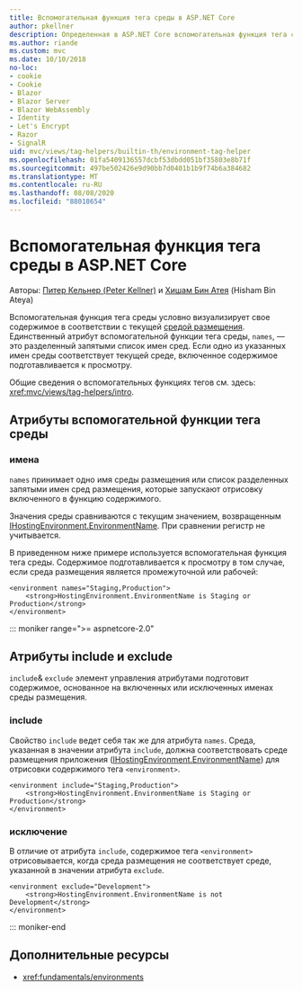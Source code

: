 ```yaml
---
title: Вспомогательная функция тега среды в ASP.NET Core
author: pkellner
description: Определенная в ASP.NET Core вспомогательная функция тега среды, включая все свойства
ms.author: riande
ms.custom: mvc
ms.date: 10/10/2018
no-loc:
- cookie
- Cookie
- Blazor
- Blazor Server
- Blazor WebAssembly
- Identity
- Let's Encrypt
- Razor
- SignalR
uid: mvc/views/tag-helpers/builtin-th/environment-tag-helper
ms.openlocfilehash: 01fa5409136557dcbf53dbdd051bf35803e8b71f
ms.sourcegitcommit: 497be502426e9d90bb7d0401b1b9f74b6a384682
ms.translationtype: MT
ms.contentlocale: ru-RU
ms.lasthandoff: 08/08/2020
ms.locfileid: "88018654"
---
```

# <a name="environment-tag-helper-in-aspnet-core"></a>Вспомогательная функция тега среды в ASP.NET Core

Авторы: [Питер Кельнер (Peter Kellner)](https://peterkellner.net) и [Хишам Бин Атея](https://twitter.com/hishambinateya) (Hisham Bin Ateya)

Вспомогательная функция тега среды условно визуализирует свое содержимое в соответствии с текущей [средой размещения](xref:fundamentals/environments). Единственный атрибут вспомогательной функции тега среды, `names`, — это разделенный запятыми список имен сред. Если одно из указанных имен среды соответствует текущей среде, включенное содержимое подготавливается к просмотру.

Общие сведения о вспомогательных функциях тегов см. здесь: <xref:mvc/views/tag-helpers/intro>.

## <a name="environment-tag-helper-attributes"></a>Атрибуты вспомогательной функции тега среды

### <a name="names"></a>имена

`names` принимает одно имя среды размещения или список разделенных запятыми имен сред размещения, которые запускают отрисовку включенного в функцию содержимого.

Значения среды сравниваются с текущим значением, возвращенным [IHostingEnvironment.EnvironmentName](xref:Microsoft.AspNetCore.Hosting.IHostingEnvironment.EnvironmentName*). При сравнении регистр не учитывается.

В приведенном ниже примере используется вспомогательная функция тега среды. Содержимое подготавливается к просмотру в том случае, если среда размещения является промежуточной или рабочей:

```cshtml
<environment names="Staging,Production">
    <strong>HostingEnvironment.EnvironmentName is Staging or Production</strong>
</environment>
```

::: moniker range=">= aspnetcore-2.0"

## <a name="include-and-exclude-attributes"></a>Атрибуты include и exclude

`include`& `exclude` элемент управления атрибутами подготовит содержимое, основанное на включенных или исключенных именах среды размещения.

### <a name="include"></a>include

Свойство `include` ведет себя так же для атрибута `names`. Среда, указанная в значении атрибута `include`, должна соответствовать среде размещения приложения ([IHostingEnvironment.EnvironmentName](xref:Microsoft.AspNetCore.Hosting.IHostingEnvironment.EnvironmentName*)) для отрисовки содержимого тега `<environment>`.

```cshtml
<environment include="Staging,Production">
    <strong>HostingEnvironment.EnvironmentName is Staging or Production</strong>
</environment>
```

### <a name="exclude"></a>исключение

В отличие от атрибута `include`, содержимое тега `<environment>` отрисовывается, когда среда размещения не соответствует среде, указанной в значении атрибута `exclude`.

```cshtml
<environment exclude="Development">
    <strong>HostingEnvironment.EnvironmentName is not Development</strong>
</environment>
```

::: moniker-end

## <a name="additional-resources"></a>Дополнительные ресурсы

* <xref:fundamentals/environments>
